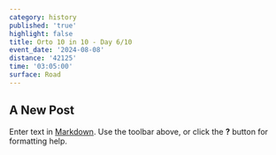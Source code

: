 ```yaml
---
category: history
published: 'true'
highlight: false
title: Orto 10 in 10 - Day 6/10
event_date: '2024-08-08'
distance: '42125'
time: '03:05:00'
surface: Road
---
```

## A New Post

Enter text in [Markdown](http://daringfireball.net/projects/markdown/). Use the toolbar above, or click the **?** button for formatting help.
